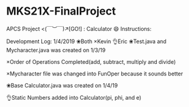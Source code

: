# MKS21X-FinalProject
APCS Project <(￣︶￣)↗[GO!] : Calculator
😄
Instructions:

Development Log: 1/4/2019
❀Both
×Kevin
👌Eric
 ❀Test.java and Mycharacter.java was created on 1/3/19
 
 ×Order of Operations Completed(add, subtract, multiply and divide)
 
 ×Mycharacter file was changed into FunOper because it sounds better
 
 ❀Base Calculator.java was created on 1/4/19
 
 👌Static Numbers added into Calculator(pi, phi, and e)
 
